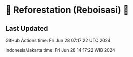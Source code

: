
# 🌳 Reforestation (Reboisasi) 🌲

## Last Updated

GitHub Actions time: Fri Jun 28 07:17:22 UTC 2024

Indonesia/Jakarta time: Fri Jun 28 14:17:22 WIB 2024
